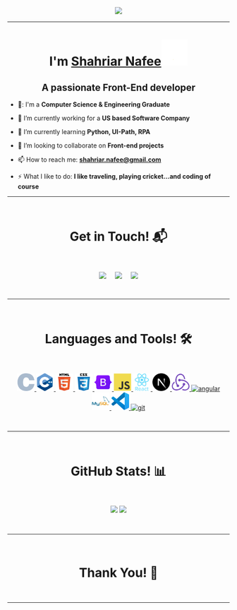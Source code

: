 <p align="center">
  <img src="https://miro.medium.com/max/2048/1*OohqW5DGh9CQS4hLY5FXzA.png" height="230"/>
</p>
<hr>
<h1 align="center">I'm <a href="https://github.com/shahriar-nafee">Shahriar Nafee<a><img src="https://github.com/Kathryn-Jie/Kathryn-Jie/blob/main/wave.gif" width="60px"/></h1>

<h2 align="center">A passionate Front-End developer</h2>

- 🏫: I'm a **Computer Science & Engineering Graduate**

- 🔭 I’m currently working for a **US based Software Company**

- 🌱 I’m currently learning **Python, UI-Path, RPA**

- 👯 I’m looking to collaborate on **Front-end projects**

- 📫 How to reach me: **shahriar.nafee@gmail.com**

- ⚡ What I like to do: **I like traveling, playing cricket...and coding of course**

<hr>
<Br>
<h1 align="center">Get in Touch! 📬</h1>
<Br>
<p align="center">
<a href="https://www.linkedin.com/in/shahriar-nafee/" target="blank"><img align="center" src="https://img.shields.io/badge/LinkedIn-0077B5?style=for-the-badge&logo=linkedin&logoColor=white" /></a> &nbsp;&nbsp;&nbsp;  
<a href="mailto:shahriar.nafee@gmail.com" target="blank"><img align="center" src="https://img.shields.io/badge/Gmail-D14836?style=for-the-badge&logo=gmail&logoColor=white" /></a>    &nbsp;&nbsp;&nbsp;       
<a href="https://github.com/shahriar-nafee" target="blank"><img align="center" src="https://img.shields.io/badge/Github-100000?style=for-the-badge&logo=github&logoColor=white" /></a>
</p>

<Br>
<hr>

<Br>
<h1 align="center">Languages and Tools! 🛠️</h1>
<Br>
<p align="center"> 
  <a href="#" target="_blank"> 
    <img src="https://raw.githubusercontent.com/devicons/devicon/master/icons/c/c-original.svg" alt="c" width="40" height="40"/> 
  </a>
  <a href="https://www.w3schools.com/cpp/" target="_blank"> 
    <img src="https://raw.githubusercontent.com/devicons/devicon/master/icons/cplusplus/cplusplus-original.svg" alt="c++" width="40" height="40"/> 
  </a>
  <a href="https://www.w3.org/html/" target="_blank"> 
    <img src="https://raw.githubusercontent.com/devicons/devicon/master/icons/html5/html5-original-wordmark.svg" alt="html5" width="40" height="40"/> 
  </a>
  <a href="https://www.w3schools.com/css/" target="_blank"> 
    <img src="https://raw.githubusercontent.com/devicons/devicon/master/icons/css3/css3-original-wordmark.svg" alt="css3" width="40" height="40"/> 
  </a> 
  <a href="https://getbootstrap.com/" target="_blank"> 
    <img src="https://raw.githubusercontent.com/devicons/devicon/master/icons/bootstrap/bootstrap-original.svg" alt="bootstrap" width="40" height="40"/> 
  </a> 
  <a href="https://developer.mozilla.org/en-US/docs/Web/JavaScript" target="_blank"> 
    <img src="https://raw.githubusercontent.com/devicons/devicon/master/icons/javascript/javascript-original.svg" alt="javascript" width="40" height="40"/> 
  </a> 
  <a href="https://reactjs.org/" target="_blank"> 
    <img src="https://raw.githubusercontent.com/devicons/devicon/master/icons/react/react-original-wordmark.svg" alt="react" width="40" height="40"/> 
  </a>  
  <a href="https://nextjs.org/" target="_blank"> 
    <img src="https://raw.githubusercontent.com/devicons/devicon/master/icons/nextjs/nextjs-original.svg" alt="nextjs" width="40" height="40"/> 
  </a>  
  <a href="https://redux.js.org/" target="_blank"> 
    <img src="https://raw.githubusercontent.com/devicons/devicon/master/icons/redux/redux-original.svg" alt="redux" width="40" height="40"/> 
  </a>  
  <a href="https://angular.dev/overview/" target="_blank"> 
    <img src="https://www.google.com/url?sa=i&url=https%3A%2F%2Fangular.dev%2Fpress-kit&psig=AOvVaw28-sG-CBrCsGOxerrXkDSc&ust=1751839185166000&source=images&cd=vfe&opi=89978449&ved=0CBAQjRxqFwoTCKjc9NTbpo4DFQAAAAAdAAAAABAK" alt="angular" width="40" height="40"/> 
  </a>  
  <a href="https://www.mysql.com/" target="_blank"> 
    <img src="https://raw.githubusercontent.com/devicons/devicon/master/icons/mysql/mysql-original-wordmark.svg" alt="mysql" width="40" height="40"/> 
  </a>  
  <a href="https://code.visualstudio.com/" target="_blank"> 
    <img src="https://raw.githubusercontent.com/devicons/devicon/master/icons/vscode/vscode-original.svg" alt="vscode" width="40" height="40"/> 
  </a>  
  <a href="https://git-scm.com/" target="_blank"> 
    <img src="https://www.vectorlogo.zone/logos/git-scm/git-scm-icon.svg" alt="git" width="40" height="40"/> 
  </a>
</p>

<Br>
<hr>
<Br>
<h1 align="center">GitHub Stats! 📊</h1>
<Br>

<p align="center">
  <img height= "150" src="https://github-readme-streak-stats.herokuapp.com/?user=shahriar-nafee&theme=merko" />
  <img height= "150" src="https://github-readme-stats.vercel.app/api/top-langs/?username=shahriar-nafee&layout=compact&theme=merko" />
</p>
<Br>
<hr>

<Br>
<h1 align="center">Thank You! 🤵 </h1>
<Br>
<hr>

